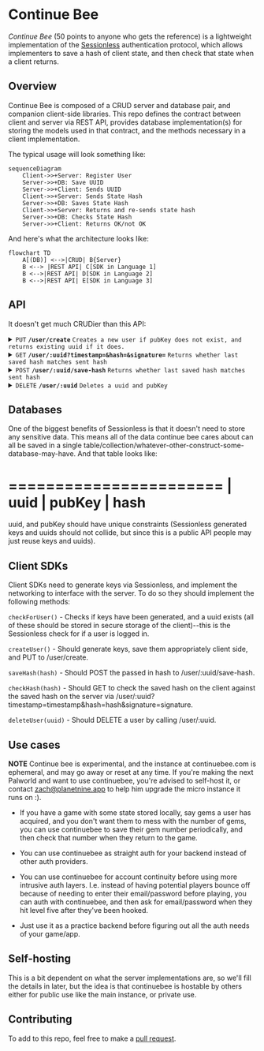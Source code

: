 # Continue Bee

*Continue Bee* (50 points to anyone who gets the reference) is a lightweight implementation of the [Sessionless][sessionless] authentication protocol, which allows implementers to save a hash of client state, and then check that state when a client returns.

## Overview

Continue Bee is composed of a CRUD server and database pair, and companion client-side libraries.
This repo defines the contract between client and server via REST API, provides database implementation(s) for storing the models used in that contract, and the methods necessary in a client implementation.

The typical usage will look something like:

```mermaid
sequenceDiagram
    Client->>+Server: Register User
    Server->>+DB: Save UUID
    Server->>+Client: Sends UUID
    Client->>+Server: Sends State Hash
    Server->>+DB: Saves State Hash
    Client->>+Server: Returns and re-sends state hash
    Server->>+DB: Checks State Hash
    Server->>+Client: Returns OK/not OK
```

And here's what the architecture looks like:

```mermaid
flowchart TD
    A[(DB)] <-->|CRUD| B{Server}
    B <--> |REST API| C[SDK in Language 1]
    B <-->|REST API| D[SDK in Language 2]
    B <-->|REST API| E[SDK in Language 3]
```

## API

It doesn't get much CRUDier than this API:

<details>
 <summary><code>PUT</code> <code><b>/user/create</b></code> <code>Creates a new user if pubKey does not exist, and returns existing uuid if it does.</code></summary>

##### Parameters

> | name         |  required     | data type               | description                                                           |
> |--------------|-----------|-------------------------|-----------------------------------------------------------------------|
> | publicKey    |  true     | string (hex)            | the publicKey of the user's keypair  |
> | timestamp    |  true     | string                  | in a production system timestamps prevent replay attacks  |
> | signature    |  true     | string (signature)      | the signature from sessionless for the message  |


##### Responses

> | http code     | content-type                      | response                                                            |
> |---------------|-----------------------------------|---------------------------------------------------------------------|
> | `200`         | `application/json`                | `{"userUUID": <uuid>}`   |
> | `400`         | `application/json`                | `{"code":"400","message":"Bad Request"}`                            |

##### Example cURL

> ```javascript
>  curl -X PUT -H "Content-Type: application/json" -d '{"publicKey": "key", "timestamp": "now", "signature": "sig"}' https://www.continuebee.com/user/create
> ```

</details>

<details>
 <summary><code>GET</code> <code><b>/user/:uuid?timestamp=<timestamp>&hash=<hash>&signature=<signature></b></code> <code>Returns whether last saved hash matches sent hash</code></summary>

##### Parameters

> | name         |  required     | data type               | description                                                           |
> |--------------|-----------|-------------------------|-----------------------------------------------------------------------|
> | timestamp    |  true     | string                  | in a production system timestamps prevent replay attacks  |
> | hash         |  true     | string                  | the state hash saved client side
> | signature    |  true     | string (signature)      | the signature from sessionless for the message  |


##### Responses

> | http code     | content-type                      | response                                                            |
> |---------------|-----------------------------------|---------------------------------------------------------------------|
> | `200`         | `application/json`                | `{"userUUID": <uuid>}`   |
> | `400`         | `application/json`                | `{"code":"400","message":"Bad Request"}`                            |

##### Example cURL

> ```javascript
>  curl -X GET -H "Content-Type: application/json" https://www.continuebee.com/<uuid>?timestamp=123&hash=hash&signature=signature 
> ```

</details>

<details>
  <summary><code>POST</code> <code><b>/user/:uuid/save-hash</b></code> <code>Returns whether last saved hash matches sent hash</code></summary>

##### Parameters

> | name         |  required     | data type               | description                                                           |
> |--------------|-----------|-------------------------|-----------------------------------------------------------------------|
> | timestamp    |  true     | string                  | in a production system timestamps prevent replay attacks  |
> | hash         |  true     | string                  | the state hash saved client side
> | signature    |  true     | string (signature)      | the signature from sessionless for the message  |


##### Responses

> | http code     | content-type                      | response                                                            |
> |---------------|-----------------------------------|---------------------------------------------------------------------|
> | `200`         | `application/json`                | `{"userUUID": <uuid>}`   |
> | `400`         | `application/json`                | `{"code":"400","message":"Bad Request"}`                            |

##### Example cURL

> ```javascript
>  curl -X POST -H "Content-Type: application/json" -d '{"timestamp": "right now", "hash": "hash", "signature": "signature"}' https://www.continuebee.com/user/<uuid>/save-hash
> ```

</details>

<details>
  <summary><code>DELETE</code> <code><b>/user/:uuid</b></code> <code>Deletes a uuid and pubKey</code></summary>

##### Responses

> | http code     | content-type                      | response                                                            |
> |---------------|-----------------------------------|---------------------------------------------------------------------|
> | `200`         | `application/json`                | `{"deleted": true}`   |
> | `400`         | `application/json`                | `{"code":"400","message":"Bad Request"}`                            |

##### Example cURL

> ```javascript
>  curl -X DELETE https://www.continuebee.com/<uuid>
> ```

</details>

## Databases

One of the biggest benefits of Sessionless is that it doesn't need to store any sensitive data.
This means all of the data continue bee cares about can all be saved in a single table/collection/whatever-other-construct-some-database-may-have.
And that table looks like:

=======================
| uuid | pubKey | hash
=======================

uuid, and pubKey should have unique constraints (Sessionless generated keys and uuids should not collide, but since this is a public API people may just reuse keys and uuids).

## Client SDKs

Client SDKs need to generate keys via Sessionless, and implement the networking to interface with the server. 
To do so they should implement the following methods:

`checkForUser()` - Checks if keys have been generated, and a uuid exists (all of these should be stored in secure storage of the client)--this is the Sessionless check for if a user is logged in.

`createUser()` - Should generate keys, save them appropriately client side, and PUT to /user/create.

`saveHash(hash)` - Should POST the passed in hash to /user/:uuid/save-hash.

`checkHash(hash)` - Should GET to check the saved hash on the client against the saved hash on the server via /user/:uuid?timestamp=timestamp&hash=hash&signature=signature.

`deleteUser(uuid)` - Should DELETE a user by calling /user/:uuid.


## Use cases

**NOTE** Continue bee is experimental, and the instance at continuebee.com is ephemeral, and may go away or reset at any time.
If you're making the next Palworld and want to use continuebee, you're advised to self-host it, or contact zach@planetnine.app to help him upgrade the micro instance it runs on :).

* If you have a game with some state stored locally, say gems a user has acquired, and you don't want them to mess with the number of gems, you can use continuebee to save their gem number periodically, and then check that number when they return to the game.

* You can use continuebee as straight auth for your backend instead of other auth providers.

* You can use continuebee for account continuity before using more intrusive auth layers.
I.e. instead of having potential players bounce off because of needing to enter their email/password before playing, you can auth with continuebee, and then ask for email/password when they hit level five after they've been hooked.

* Just use it as a practice backend before figuring out all the auth needs of your game/app. 

## Self-hosting

This is a bit dependent on what the server implementations are, so we'll fill the details in later, but the idea is that continuebee is hostable by others either for public use like the main instance, or private use.

## Contributing

To add to this repo, feel free to make a [pull request][pr].

[pr]: https://github.com/planet-nine-app/continuebee/pulls
[sessionless]: https://www.github.com/planet-nine-app/sessionless

